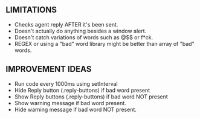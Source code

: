 LIMITATIONS
-------------

* Checks agent reply AFTER it's been sent.
* Doesn't actually do anything besides a window alert.
* Doesn't catch variations of words such as @$$ or f*ck.
* REGEX or using a "bad" word library might be better than array of "bad" words.

IMPROVEMENT IDEAS
-------------

* Run code every 1000ms using setInterval
* Hide Reply button (.reply-buttons) if bad word present
* Show Reply buttons (.reply-buttons) if bad word NOT present
* Show warning message if bad word present.
* Hide warning message if bad word NOT present.
